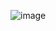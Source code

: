 

![image](https://github.com/hit1943/stor.github.io/assets/8295453/27d95a00-a550-460d-8b5b-17c1c3460405)
